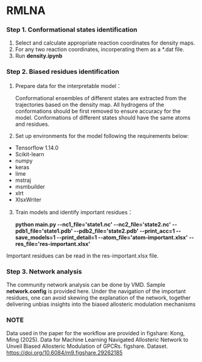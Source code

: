 # RMLNA

### Step 1. Conformational states identification 
1. Select and calculate appropriate reaction coordinates for density maps.
2. For any two reaction coordinates, incorperating them as a *.dat file.
3. Run **density.ipynb**
   
### Step 2. Biased residues identification
1. Prepare data for the interpretable model：
   
   Conformational ensembles of different states are extracted from the trajectories based on the density map. All hydrogens of the conformations should be first removed to ensure accuracy for the model. Conformations of different states should have the same atoms and residues.
   
2. Set up environments for the model following the requirements below:
  - Tensorflow 1.14.0
  - Scikit-learn
  - numpy
  - keras
  - lime
  - mstraj
  - msmbuilder
  - xlrt
  - XlsxWriter
3. Train models and identify important residues：

   **python main.py --nc1_file='state1.nc' --nc2_file='state2.nc' --pdb1_file='state1.pdb' --pdb2_file='state2.pdb' --print_acc=1 --save_models=1 --print_detail=1 --atom_file='atom-important.xlsx' --res_file='res-important.xlsx'**

Important residues can be read in the res-important.xlsx file.

### Step 3. Network analysis
The community network analysis can be done by VMD. Sample **network.config** is provided here. Under the navigation of the important residues, one can avoid skewing the explanation of the network, together delivering unbias insights into the biased allosteric modulation mechanisms


### NOTE
Data used in the paper for the workflow are provided in figshare: Kong, Ming (2025). Data for Machine Learning Navigated Allosteric Network to Unveil Biased Allosteric Modulation of GPCRs. figshare. Dataset. https://doi.org/10.6084/m9.figshare.29262185
